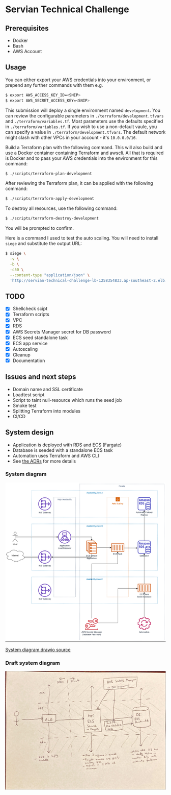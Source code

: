 # Servian Technical Challenge

## Prerequisites

- Docker
- Bash
- AWS Account

## Usage

You can either export your AWS credentials into your environment, or prepend any further commands
with them e.g.
```sh
$ export AWS_ACCESS_KEY_ID=<SNIP>
$ export AWS_SECRET_ACCESS_KEY=<SNIP>
```

This submission will deploy a single environment named `development`. You can review the
configurable parameters in `./terraform/development.tfvars` and `./terraform/variables.tf`. Most
parameters use the defaults specified in `./terraform/variables.tf`. If you wish to use a
non-default vaule, you can specify a value in `./terraform/development.tfvars`. The default network
might clash with other VPCs in your account - it's `10.0.0.0/16`.

Build a Terraform plan with the following command. This will also build and use a Docker container
containing Terraform and awscli. All that is required is Docker and to pass your AWS credentials
into the environment for this command:
```sh
$ ./scripts/terraform-plan-development
```

After reviewing the Terraform plan, it can be applied with the following command:
```sh
$ ./scripts/terraform-apply-development
```

To destroy all resources, use the following command:
```sh
$ ./scripts/terraform-destroy-development
```
You will be prompted to confirm.

Here is a command I used to test the auto scaling. You will need to install `siege` and substitute
the output URL:
```sh
$ siege \
  -v \
  -b \
  -c50 \
  --content-type "application/json" \
  'http://servian-technical-challenge-lb-1258354833.ap-southeast-2.elb.amazonaws.com/api/task/ POST {"title":"","priority":1000,"completed":false,"id":0,"Title":"Test"}'
```

## TODO

- [x] Shellcheck scipt
- [x] Terraform scripts
- [x] VPC
- [x] RDS
- [x] AWS Secrets Manager secret for DB password
- [x] ECS seed standalone task
- [x] ECS app service
- [x] Autoscaling
- [x] Cleanup
- [x] Documentation

## Issues and next steps

- Domain name and SSL certificate
- Loadtest script
- Script to taint null-resource which runs the seed job
- Smoke test
- Splitting Terraform into modules
- CI/CD

## System design

- Application is deployed with RDS and ECS (Fargate)
- Database is seeded with a standalone ECS task
- Automation uses Terraform and AWS CLI
- See [the ADRs](doc/adr) for more details

### System diagram

![System diagram](doc/assets/system-diagram.png "Draft systems diagram")

[System diagram drawio source](doc/assets/system-diagram.drawio)

### Draft system diagram

![Draft system diagram](doc/assets/draft-system-diagram.jpeg "System diagram")
